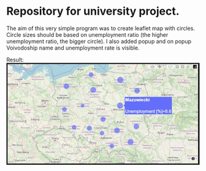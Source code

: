 # Repository for university project. 

The aim of this very simple program was to create leaflet map with circles. Circle sizes should be based on unemployment ratio (the higher unemployment ratio, the bigger circle). I also added popup and on popup Voivodoship name and unemployment rate is visible.

Result:
![alt text](https://github.com/JPrzestrz/PythonMaps/blob/main/image.jpg?raw=true)